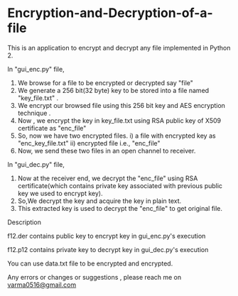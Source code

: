 # Encryption-and-Decryption-of-a-file

This is an application to encrypt and decrypt any file implemented in Python 2.

In "gui_enc.py" file,

1) We browse for a file to be encrypted or decrypted say "file"
2) We generate a 256 bit(32 byte) key to be stored into a file named "key_file.txt" . 
3) We encrypt our browsed file using this 256 bit key and AES encryption technique .
4) Now , we encrypt the key in key_file.txt using RSA public key of X509 certificate as "enc_file"
5) So, now we have two encrypted files.
    i)  a file with encrypted key as "enc_key_file.txt"
    ii) encrypted file i.e., "enc_file"
6) Now, we send these two files in an open channel to receiver.

In "gui_dec.py" file, 

1) Now at the receiver end, we decrypt the "enc_file" using RSA certificate(which contains private key associated with previous public key we used to encrypt key).
2) So,We decrypt the key and acquire the key in plain text.
3) This extracted key is used to decrypt the "enc_file"  to get original file.  


Description 

f12.der contains public key to encrypt key in gui_enc.py's execution

f12.p12 contains private key to decrypt key in gui_dec.py's execution

You can use data.txt file to be encrypted and encrypted.

Any errors or changes or suggestions , please reach me on varma0516@gmail.com
